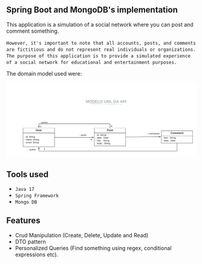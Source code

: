 ## Spring Boot and MongoDB's implementation

This application is a simulation of a social network where you can post and comment something.

`However, it's important to note that all accounts, posts, and comments are fictitious and do not represent real individuals or organizations. The purpose of this application is to provide a simulated experience of a social network for educational and entertainment purposes.`



The domain model used were: 


<img src="src/main/resources/images/diagram-uml.png" alt="Screenshot" width="700"/>




## Tools used

- `Java 17`
- `Spring Framework`
- `Mongo DB`

## Features

- Crud Manipulation (Create, Delete, Update and Read)
- DTO pattern
- Personalized Queries (Find something using regex, conditional expressions etc).
